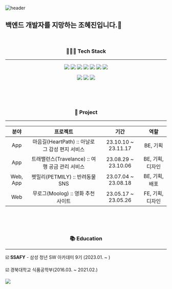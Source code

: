 
  ![header](https://capsule-render.vercel.app/api?type=waving&color=auto&height=200&section=header&text=Hello!%20I'm%20HYEJIN&fontSize=40)



## 백엔드 개발자를 지망하는 조혜진입니다.👋

<br/>

<div align='center'>
  
<h3 align='center'>👩🏻‍💻 Tech Stack</h3>

----

<img src="https://img.shields.io/badge/Java-orange?style=flat-square&logo=Java&logoColor=white"/></a>
<img src="https://img.shields.io/badge/Spring-6DB33F?style=flat-square&logo=Spring&logoColor=white"/></a>
<img src="https://img.shields.io/badge/Spring Boot-6DB33F?style=flat-square&logo=Spring Boot&logoColor=white"/></a>
<img src="https://img.shields.io/badge/Python-3766AB?style=flat-square&logo=Python&logoColor=white"/></a>
<img src="https://img.shields.io/badge/Django-092E20?style=flat-square&logo=Django&logoColor=white"/></a> 
<img src="https://img.shields.io/badge/MySQL-4479A1?style=flat-square&logo=MySQL&logoColor=white"/></a> 
<img src="https://img.shields.io/badge/Amazon AWS-232F3E?style=flat-square&logo=Amazon AWS&logoColor=white"/></a> 

![](http://github-profile-summary-cards.vercel.app/api/cards/profile-details?username=sunsetzo&theme=tokyonight)
![](http://github-profile-summary-cards.vercel.app/api/cards/repos-per-language?username=sunsetzo&theme=tokyonight)
![](http://github-profile-summary-cards.vercel.app/api/cards/stats?username=sunsetzo&theme=tokyonight)

</div>

<br/>
<br/>
<br/>

<div align='center'>
<h3 align='center'> 📝 Project </h3>

----

|분야|프로젝트|기간|역할|
|:---:|:---:|:---:|:---:|
|App|마음길(HeartPath) :: 아날로그 감성 편지 서비스|23.10.10 ~ 23.11.17|BE, 기획|
|App|트래밸런스(Travelance) :: 여행 공금 관리 서비스|23.08.29 ~ 23.10.06|BE, 기획, 디자인|
|Web, App|펫밀리(PETMILY) :: 반려동물 SNS|23.07.04 ~ 23.08.18|BE, 기획, 배포|
|Web|무로그(Moolog) :: 영화 추천 사이트 |23.05.17 ~ 23.05.26|FE, 기획, 디자인|

</div>

<br/>
<br/>
<br/>

<h3 align='center'> 📚 Education </h3>

-----

☑️ **SSAFY** - 삼성 청년 SW 아카데미 9기 (2023.01. ~ )

☑️ 경북대학교 식품공학부(2016.03. ~ 2021.02.) 


![](http://github-profile-summary-cards.vercel.app/api/cards/profile-details?sunsetzo=sunsetzo&theme=nord_dark)

